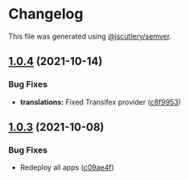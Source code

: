 # Changelog

This file was generated using [@jscutlery/semver](https://github.com/jscutlery/semver).

## [1.0.4](https://github.com/TriPSs/nx-extend/compare/firebase-hosting@1.0.3...firebase-hosting@1.0.4) (2021-10-14)


### Bug Fixes

* **translations:** Fixed Transifex provider ([c8f9953](https://github.com/TriPSs/nx-extend/commit/c8f9953e01b62cf7687846c6068a5db666850980))



## [1.0.3](https://github.com/TriPSs/nx-extend/compare/firebase-hosting@1.0.2...firebase-hosting@1.0.3) (2021-10-08)


### Bug Fixes

* Redeploy all apps ([c09ae4f](https://github.com/TriPSs/nx-extend/commit/c09ae4f2993b5e383ca7b02d3df66c93a0a64df5))
